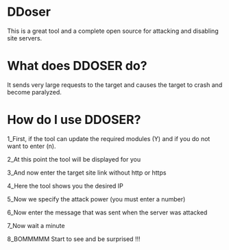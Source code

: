 # DDoser
This is a great tool and a complete open source for attacking and disabling site servers.


# What does DDOSER do?
It sends very large requests to the target and causes the target to crash and become paralyzed.

# How do I use DDOSER?

1_First, if the tool can update the required modules (Y) and if you do not want to enter (n).

2_At this point the tool will be displayed for you

3_And now enter the target site link without http or https

4_Here the tool shows you the desired IP

5_Now we specify the attack power (you must enter a number)

6_Now enter the message that was sent when the server was attacked

7_Now wait a minute

8_BOMMMMM Start to see and be surprised !!!
